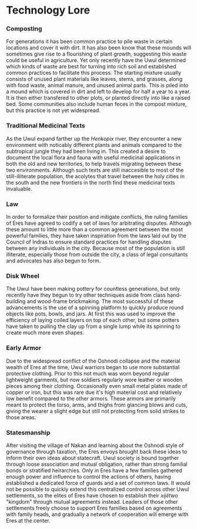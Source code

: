 # Technology Lore

### Composting

For generations it has been common practice to pile waste in certain locations and cover it with dirt.  It has also been know that these mounds will sometimes give rise to a flourishing of plant growth, suggesting this waste could be useful in agriculture.  Yet only recently have the Uwul determined which kinds of waste are best for turning into rich soil and established common practices to facilitate this process.  The starting mixture usually consists of unused plant materials like leaves, stems, and grasses, along with food waste, animal manure, and unused animal parts.  This is piled into a mound which is covered in dirt and left to develop for half a year to a year.  It is then either transfered to other plots, or planted directly into like a raised bed.  Some communities also include human feces in the compost mixture, but this practice is not yet widespread.

### Traditional Medicinal Texts

As the Uwul expand farther up the *Henkopix* river, they encounter a new environment with noticably different plants and animals compared to the subtropical jungle they had been living in.  This created a desire to document the local flora and fauna with useful medicinal applications in both the old and new territories, to help travels migrating between these two environments.  Although such texts are still inaccesible to most of the still-illiterate population, the acolytes that travel between the holy cities in the south and the new frontiers in the north find these medicinal texts invaluable.

### Law

In order to formalize their position and mitigate conflicts, the ruling families of Eres have agreed to codify a set of laws for arbitrating disputes.  Although these amount to little more than a common agreement between the most powerful families, they have taken inspiration from the laws laid out by the Council of Indras to ensure standard practices for handling disputes between any individuals in the city.  Because most of the population is still illiterate, especially those from outside the city, a class of legal consultants and advocates has also begun to form.

### Disk Wheel

The Uwul have been making pottery for countless generations, but only recently have they begun to try other techniques aside from class hand-building and wood-frame brickmaking.  The most successful of these advancements is the use of a spinning platform to quickly produce round objects like pots, bowls, and jars.  At first this was used to improve the efficiency of laying coiled layers on top of each other, but some potters have taken to pulling the clay up from a single lump while its spinning to create much more even shapes.

### Early Armor

Due to the widespread conflict of the Oshnodi collapse and the material wealth of Eres at the time, Uwul warriors began to use more substantial protective clothing.  Prior to this not much was worn beyond regular lightweight garments, but now soldiers regularly wore leather or wooden pieces among their clothing.  Occasionally even small metal plates made of copper or iron, but this was rare due it's high material cost and relatively low benefit compared to the other armors.  These armors are primarily meant to protect the torso, arms, and thighs from glancing blows and cuts, giving the wearer a slight edge but still not protecting from solid strikes to those areas.

### Statesmanship

After visiting the village of Nakan and learning about the Oshnodi style of governance through taxation, the Eres envoys brought back these ideas to inform their own ideas about statecraft.  Uwul society is bound together through loose association and mutual obligation, rather than strong familial bonds or stratified heirarchies.  Only in Eres have a few families gathered enough power and influence to control the actions of others, having established a dedicated force of guards and a set of common laws.  It would not be possible to quickly extend this centralized control across other Uwul settlements, so the elites of Eres have chosen to establish their *xijêtwo* "kingdom" through mutual agreements instead.  Leaders of those other settlements freely choose to support Eres families based on agreements with family heads, and gradually a network of cooperation will emerge with Eres at the center.

